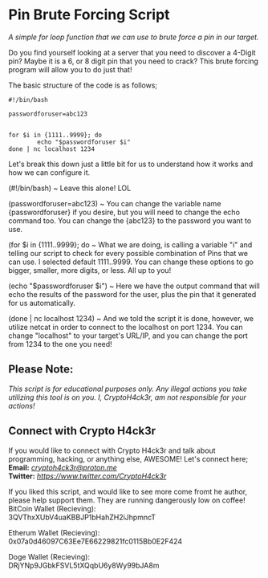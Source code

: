 # Pin Brute Forcing Script  
  
*A simple for loop function that we can use to brute force a pin in our target.*  
  

Do you find yourself looking at a server that you need to discover a 4-Digit pin? Maybe it is a 6, or 8 digit pin that you need to crack? This brute forcing program will allow you to do just that!  
  
The basic structure of the code is as follows;  
  
```
#!/bin/bash  
  
passwordforuser=abc123  
  
  
for $i in {1111..9999}; do
        echo "$passwordforuser $i"
done | nc localhost 1234

```

Let's break this down just a little bit for us to understand how it works and how we can configure it.  
  
(#!/bin/bash) ~ Leave this alone! LOL  
  
(passwordforuser=abc123) ~ You can change the variable name {passwordforuser} if you desire, but you will need to change the echo command too. You can change the {abc123} to the password you want to use.  
  
(for $i in {1111..9999}; do ~ What we are doing, is calling a variable "i" and telling our script to check for every possible combination of Pins that we can use. I selected default 1111..9999. You can change these options to go bigger, smaller, more digits, or less. All up to you!  
  
(echo "$passwordforuser $i") ~ Here we have the output command that will echo the results of the password for the user, plus the pin that it generated for us automatically.  
  
(done | nc localhost 1234) ~ And we told the script it is done, however, we utilize netcat in order to connect to the localhost on port 1234. You can change "localhost" to your target's URL/IP, and you can change the port from 1234 to the one you need!  
  
## Please Note:  
*This script is for educational purposes only. Any illegal actions you take utilizing this tool is on you. I, CryptoH4ck3r, am not responsible for your actions!*  
  
## Connect with Crypto H4ck3r  
If you would like to connect with Crypto H4ck3r and talk about programming, hacking, or anything else, AWESOME! Let's connect here;  
**Email:** *cryptoh4ck3r@proton.me*  
**Twitter:** *https://www.twitter.com/CryptoH4ck3r*  
  
If you liked this script, and would like to see more come fromt he author, please help support them. They are running dangerously low on coffee!  
BitCoin Wallet (Recieving):  
3QVThxXUbV4uaKBBJP1bHahZH2iJhpmncT  
  
Etherum Wallet (Recieving):  
0x07a0d46097C63Ee7E66229821fc0115Bb0E2F424  
  
Doge Wallet (Recieving):  
DRjYNp9JGbkFSVL5tXQqbU6y8Wy99bJA8m  
